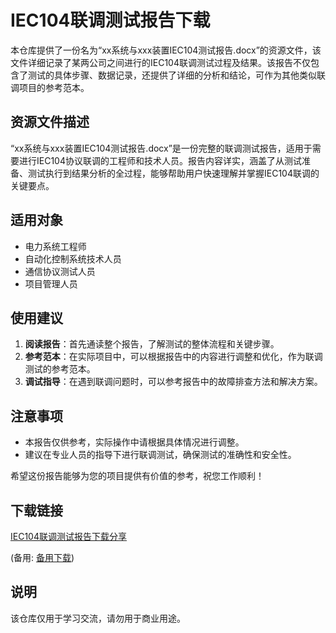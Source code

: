 # IEC104联调测试报告下载

本仓库提供了一份名为“xx系统与xxx装置IEC104测试报告.docx”的资源文件，该文件详细记录了某两公司之间进行的IEC104联调测试过程及结果。该报告不仅包含了测试的具体步骤、数据记录，还提供了详细的分析和结论，可作为其他类似联调项目的参考范本。

## 资源文件描述

“xx系统与xxx装置IEC104测试报告.docx”是一份完整的联调测试报告，适用于需要进行IEC104协议联调的工程师和技术人员。报告内容详实，涵盖了从测试准备、测试执行到结果分析的全过程，能够帮助用户快速理解并掌握IEC104联调的关键要点。

## 适用对象

- 电力系统工程师
- 自动化控制系统技术人员
- 通信协议测试人员
- 项目管理人员

## 使用建议

1. **阅读报告**：首先通读整个报告，了解测试的整体流程和关键步骤。
2. **参考范本**：在实际项目中，可以根据报告中的内容进行调整和优化，作为联调测试的参考范本。
3. **调试指导**：在遇到联调问题时，可以参考报告中的故障排查方法和解决方案。

## 注意事项

- 本报告仅供参考，实际操作中请根据具体情况进行调整。
- 建议在专业人员的指导下进行联调测试，确保测试的准确性和安全性。

希望这份报告能够为您的项目提供有价值的参考，祝您工作顺利！

## 下载链接
[IEC104联调测试报告下载分享](https://pan.quark.cn/s/ac40b486d181) 

(备用: [备用下载](https://pan.baidu.com/s/12uLwXHxj4rT3vhd7EemOoA?pwd=1234))

## 说明

该仓库仅用于学习交流，请勿用于商业用途。
